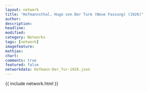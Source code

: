 ```yaml
---
layout: network
title: "Hofmannsthal, Hugo von Der Turm (Neue Fassung) (1926)"
author:
description:
headline:
modified:
category: Networks
tags: [network]
imagefeature: 
mathjax: 
chart: 
comments: true
featured: false
networkdata: Hofmann-Der_Tur-1926.json
---
```

{{ include network.html }}

